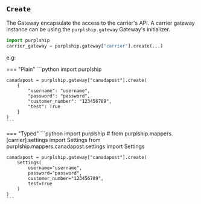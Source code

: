 ## `Create`

The Gateway encapsulate the access to the carrier's API. A carrier gateway instance
can be using the `purplship.gateway` Gateway's initializer.

```python
import purplship
carrier_gateway = purplship.gateway["carrier"].create(...)
```

e.g:

=== "Plain"
    ```python
    import purplship
    
    canadapost = purplship.gateway["canadapost"].create(
        {
            "username": "username",
            "password": "password",
            "customer_number": "123456789",
            "test": True
        }
    )
    ```

=== "Typed"
    ```python
    import purplship
    # from purplship.mappers.[carrier].settings import Settings
    from purplship.mappers.canadapost.settings import Settings
    
    canadapost = purplship.gateway["canadapost"].create(
        Settings(
            username="username",
            password="password",
            customer_number="123456789",
            test=True
        )
    )
    ```
